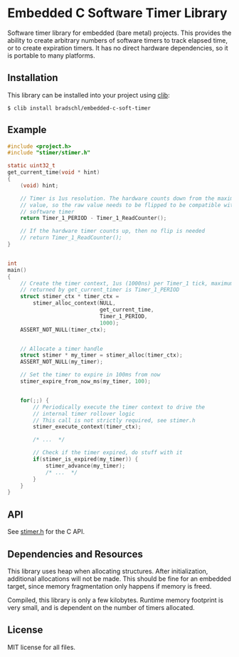 # Embedded C Software Timer Library
Software timer library for embedded (bare metal) projects. This provides the ability to create arbitrary numbers of software timers to track elapsed time, or to create expiration timers. It has no direct hardware dependencies, so it is portable to many platforms.

## Installation
This library can be installed into your project using [clib](https://github.com/clibs/clib):

```
$ clib install bradschl/embedded-c-soft-timer
```

## Example
```C
#include <project.h>
#include "stimer/stimer.h"

static uint32_t
get_current_time(void * hint)
{
    (void) hint;

    // Timer is 1us resolution. The hardware counts down from the maximum
    // value, so the raw value needs to be flipped to be compatible with the
    // software timer
    return Timer_1_PERIOD - Timer_1_ReadCounter();

    // If the hardware timer counts up, then no flip is needed
    // return Timer_1_ReadCounter();
}


int
main()
{
    // Create the timer context, 1us (1000ns) per Timer_1 tick, maximum value
    // returned by get_current_timer is Timer_1_PERIOD
    struct stimer_ctx * timer_ctx = 
        stimer_alloc_context(NULL, 
                             get_current_time,
                             Timer_1_PERIOD,
                             1000);
    ASSERT_NOT_NULL(timer_ctx);


    // Allocate a timer handle
    struct stimer * my_timer = stimer_alloc(timer_ctx);
    ASSERT_NOT_NULL(my_timer);

    // Set the timer to expire in 100ms from now
    stimer_expire_from_now_ms(my_timer, 100);


    for(;;) {
        // Periodically execute the timer context to drive the
        // internal timer rollover logic
        // This call is not strictly required, see stimer.h
        stimer_execute_context(timer_ctx);

        /* ...  */

        // Check if the timer expired, do stuff with it
        if(stimer_is_expired(my_timer)) {
            stimer_advance(my_timer);
            /* ...  */
        }
    }
}
```

## API
See [stimer.h](src/stimer/stimer.h) for the C API.

## Dependencies and Resources
This library uses heap when allocating structures. After initialization, additional allocations will not be made. This should be fine for an embedded target, since memory fragmentation only happens if memory is freed.

Compiled, this library is only a few kilobytes. Runtime memory footprint is very small, and is dependent on the number of timers allocated.

## License
MIT license for all files.
